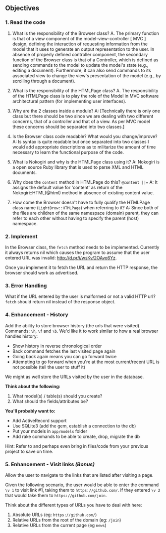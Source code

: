 ## Objectives

### 1. Read the code

1. What is the responsibility of the Browser class?
A. The primary function is that of a view component of the model-view-controller [ MVC ] design, 
    defining the interaction of requesting information from the model that it uses to generate an output  representation to the user. 
    In absence of properly defined controller component, the secondary function of the Browser class is that of a Controller, 
    which is defined as sending commands to the model to update the model's state (e.g., editing a document). 
    Furthermore, it can also send commands to its associated view to change the view's presentation of the model (e.g., by scrolling through a document).

2. What is the responsibility of the HTMLPage class?
A. The responsibility of the HTMLPage class is to play the role of the Model in MVC software architectural pattern (for implementing user interfaces).

3. Why are the 2 classes inside a module? 
A: [Technically there is only one class but there should be two since we are dealing with two different concerns, that of a controller and that of a view. 
    As per MVC model these concerns should be separated into two classes.]

4. Is the Browser class code readable? What would you change/improve?
A: Is syntax is quite readable but once separated into two classes I would add appropriate descriptions as to militarize the amount of time necessary to learn the functional purpose of the code.

5. What is Nokogiri and why is the HTMLPage class using it?
A: Nokogiri is a open source Ruby library that is used to parse XML and HTML documents. 

6. Why does the `content` method in HTMLPage do this? `@content ||=`
A: It assigns the default value for 'content' as return of the Nokogiri::HTML(@html) method in absence of existing content value.

7. How come the Browser doesn't have to fully qualify the HTMLPage class name (`LightBrow::HTMLPage`) when referring to it?
A: Since both of the files are children of the same namespace (domain) parent, they can refer to each other without having to specify the parent (host) namespace.

### 2. Implement

In the Browser class, the `fetch` method needs to be implemented. Currently it always returns nil which causes the program to assume that the user entered URL was invalid: <http://d.pr/i/wsKv/2OAvo6Yz>.

Once you implement it to fetch the URL and return the HTTP response, the browser should work as advertised.

### 3. Error Handling

What if the URL entered by the user is malformed or not a valid HTTP url? `fetch` should return nil instead of the response object.

### 4. Enhancement - History

Add the ability to store browser history (the urls that were visited). Commands: `\h`, `\f` and `\b`. We'd like it to work similar to how a real browser handles history:
* Show history in reverse chronological order
* Back command fetches the last visited page again
* Going back again means you can go forward twice
* Attempting to go forward when you're at the most current/recent URL is not possible (tell the user to stuff it)

We might as well store the URLs visited by the user in the database.

**Think about the following:**

1. What model(s) / table(s) should you create?
2. What should the fields/attributes be?

**You'll probably want to:**

* Add ActiveRecord support
* Use SQLite3 (add the gem, establish a connection to the db)
* Put your models in `app/models` folder
* Add rake commands to be able to create, drop, migrate the db

Hint: Refer to and perhaps even bring in files/code from your previous project to save on time.

### 5. Enhancement - Visit links _(Bonus)_

Allow the user to navigate to the links that are listed after visiting a page.

Given the following scenario, the user would be able to enter the command `\v 1` to visit link #1, taking them to `https://github.com/`. If they entered `\v 2` that would take them to `https://github.com/join`.

Think about the different types of URLs you have to deal with here:
1. Absolute URLs (eg: `https://github.com/`)
2. Relative URLs from the root of the domain (eg: `/join`)
3. Relative URLs from the current page (eg `news`)

